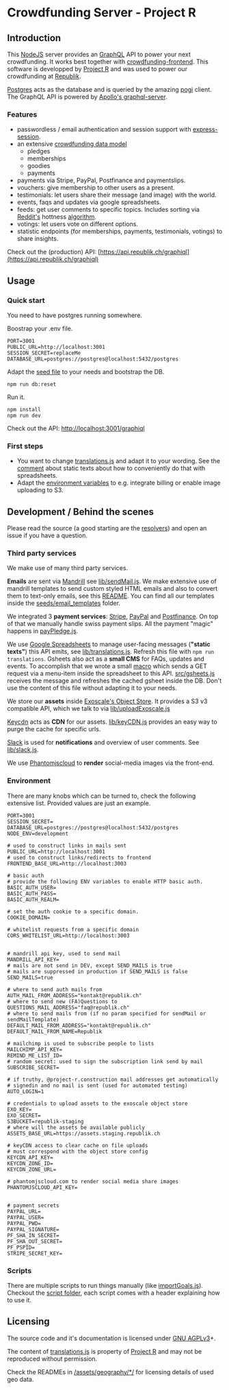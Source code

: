# Crowdfunding Server - Project R

## Introduction
This [NodeJS](https://nodejs.org) server provides an [GraphQL](http://graphql.org) API to power your next crowdfunding. It works best together with [crowdfunding-frontend](https://github.com/orbiting/crowdfunding-frontend). This software is developped by [Project R](https://project-r.construction) and was used to power our crowdfunding at [Republik](https://www.republik.ch).

[Postgres](https://www.postgresql.org/) acts as the database and is queried by the amazing [pogi](https://github.com/holdfenytolvaj/pogi) client. The GraphQL API is powered by [Apollo's graphql-server](https://github.com/apollographql/graphql-server).

### Features
- passwordless / email authentication and session support with [express-session](https://github.com/expressjs/session).
- an extensive [crowdfunding data model](docs/CF-ERM.png "ERM")
  - pledges
  - memberships
  - goodies
  - payments
- payments via Stripe, PayPal, Postfinance and paymentslips.
- vouchers: give membership to other users as a present.
- testimonials: let users share their message (and image) with the world.
- events, faqs and updates via google spreadsheets.
- feeds: get user comments to specific topics. Includes sorting via [Reddit's](https://reddit.com) hottness [algorithm](lib/hottness.js).
- votings: let users vote on different options.
- statistic endpoints (for memberships, payments, testimonials, votings) to share insights.

Check out the (production) API: [https://api.republik.ch/graphiql](https://api.republik.ch/graphiql)


## Usage

### Quick start
You need to have postgres running somewhere.

Boostrap your .env file.
```
PORT=3001
PUBLIC_URL=http://localhost:3001
SESSION_SECRET=replaceMe
DATABASE_URL=postgres://postgres@localhost:5432/postgres
```

Adapt the [seed file](seeds/republik.js) to your needs and bootstrap the DB.
```
npm run db:reset
```

Run it.
```
npm install
npm run dev
```
Check out the API: [http://localhost:3001/graphiql](http://localhost:3001/graphiql)

### First steps
* You want to change [translations.js](/lib/translations.json) and adapt it to your wording. See the [comment](#static-texts) about static texts about how to conveniently do that with spreadsheets.
* Adapt the [environment variables](#environment) to e.g. integrate billing or enable image uploading to S3.


## Development / Behind the scenes
Please read the source (a good starting are the [resolvers](graphql/resolvers/)) and open an issue if you have a question.

### Third party services
We make use of many third party services.

**Emails** are sent via [Mandrill](https://mandrillapp.com) see [lib/sendMail.js](lib/sendMail.js). We make extensive use of mandrill templates to send custom styled HTML emails and also to convert them to text-only emails, see this [README](seeds/email_templates/README.md). You can find all our templates inside the [seeds/email_templates](seeds/email_templates/) folder.

We integrated 3 **payment services**: [Stripe](https://stripe.com), [PayPal](https://www.paypal.com) and [Postfinance](https://www.postfinance.ch/de/unternehmen/produkte/debitorenloesungen/e-payment-psp.html). On top of that we manually handle swiss payment slips. All the payment "magic" happens in [payPledge.js](graphql/resolvers/RootMutations/payPledge.js).

We use [Google Spreadsheets](https://docs.google.com/spreadsheets) to manage user-facing messages (<a name="static-texts"></a>**"static texts"**</a>) this API emits, see [lib/translations.js](lib/translations.js). Refresh this file with `npm run translations`. Gsheets also act as a **small CMS** for FAQs, updates and events. To accomplish that we wrote a small [macro](seeds/gsheets/macro.gs) which sends a GET request via a menu-item inside the spreadsheet to this API. [src/gsheets.js](src/gsheets.js) receives the message and refreshes the cached gsheet inside the DB. Don't use the content of this file without adapting it to your needs.

We store our **assets** inside [Exoscale's Object Store](https://www.exoscale.ch/object-storage/). It provides a S3 v3 compatible API, which we talk to via [lib/uploadExoscale.js](lib/uploadExoscale.js)

[Keycdn](https://www.keycdn.com) acts as **CDN** for our assets. [lib/keyCDN.js](lib/keyCDN.js) provides an easy way to purge the cache for specific urls.

[Slack](https://slack.com) is used for **notifications** and overview of user comments. See [lib/slack.js](lib/slack.js).

We use [Phantomjscloud](https://phantomjscloud.com/) to **render** social-media images via the front-end.


### Environment
There are many knobs which can be turned to, check the following extensive list. Provided values are just an example.
```
PORT=3001
SESSION_SECRET=
DATABASE_URL=postgres://postgres@localhost:5432/postgres
NODE_ENV=development

# used to construct links in mails sent
PUBLIC_URL=http://localhost:3001
# used to construct links/redirects to frontend
FRONTEND_BASE_URL=http://localhost:3003

# basic auth
# provide the following ENV variables to enable HTTP basic auth.
BASIC_AUTH_USER=
BASIC_AUTH_PASS=
BASIC_AUTH_REALM=

# set the auth cookie to a specific domain.
COOKIE_DOMAIN=

# whitelist requests from a specific domain
CORS_WHITELIST_URL=http://localhost:3003


# mandrill api key, used to send mail
MANDRILL_API_KEY=
# mails are not send in DEV, except SEND_MAILS is true
# mails are suppressed in production if SEND_MAILS is false
SEND_MAILS=true

# where to send auth mails from
AUTH_MAIL_FROM_ADDRESS="kontakt@republik.ch"
# where to send new (FA)Questions to
QUESTIONS_MAIL_ADDRESS="faq@republik.ch"
# where to send mails from (if no param specified for sendMail or sendMailTemplate)
DEFAULT_MAIL_FROM_ADDRESS="kontakt@republik.ch"
DEFAULT_MAIL_FROM_NAME=Republik

# mailchimp is used to subscribe people to lists
MAILCHIMP_API_KEY=
REMIND_ME_LIST_ID=
# random secret: used to sign the subscription link send by mail
SUBSCRIBE_SECRET=

# if truthy, @project-r.construction mail addresses get automatically
# signedin and no mail is sent (used for automated testing)
AUTO_LOGIN=1

# credentials to upload assets to the exoscale object store
EXO_KEY=
EXO_SECRET=
S3BUCKET=republik-staging
# where will the assets be available publicly
ASSETS_BASE_URL=https://assets.staging.republik.ch

# keyCDN access to clear cache on file uploads
# must correspond with the object store config
KEYCDN_API_KEY=
KEYCDN_ZONE_ID=
KEYCDN_ZONE_URL=

# phantomjscloud.com to render social media share images
PHANTOMJSCLOUD_API_KEY=


# payment secrets
PAYPAL_URL=
PAYPAL_USER=
PAYPAL_PWD=
PAYPAL_SIGNATURE=
PF_SHA_IN_SECRET=
PF_SHA_OUT_SECRET=
PF_PSPID=
STRIPE_SECRET_KEY=
```

### Scripts
There are multiple scripts to run things manually (like [importGoals.js](script/importGoals.js)).
Checkout the [script folder](script/), each script comes with a header explaining how to use it.


## Licensing
The source code and it's documentation is licensed under [GNU AGPLv3](LICENSE.txt)+.

The content of [translations.js](/lib/translations.json) is property of [Project R](https://project-r.construction) and may not be reproduced without permission.

Check the READMEs in [/assets/geography/*/](/assets/geography/) for licensing details of used geo data.
